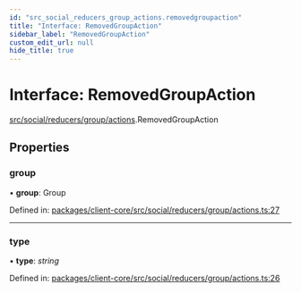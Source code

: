 ```yaml
---
id: "src_social_reducers_group_actions.removedgroupaction"
title: "Interface: RemovedGroupAction"
sidebar_label: "RemovedGroupAction"
custom_edit_url: null
hide_title: true
---
```


# Interface: RemovedGroupAction

[src/social/reducers/group/actions](../modules/src_social_reducers_group_actions.md).RemovedGroupAction

## Properties

### group

• **group**: Group

Defined in: [packages/client-core/src/social/reducers/group/actions.ts:27](https://github.com/xr3ngine/xr3ngine/blob/7e8e151f1/packages/client-core/src/social/reducers/group/actions.ts#L27)

___

### type

• **type**: *string*

Defined in: [packages/client-core/src/social/reducers/group/actions.ts:26](https://github.com/xr3ngine/xr3ngine/blob/7e8e151f1/packages/client-core/src/social/reducers/group/actions.ts#L26)
